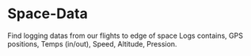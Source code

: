 # Space-Data
Find  logging datas from our flights to edge of space
Logs contains, GPS positions, Temps (in/out), Speed, Altitude, Pression.
